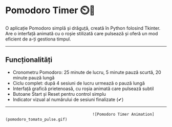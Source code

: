 # Pomodoro Timer ⏲️🍅

O aplicație Pomodoro simplă și drăguță, creată în Python folosind Tkinter.  
Are o interfață animată cu o roșie stilizată care pulsează și oferă un mod eficient de a-ți gestiona timpul.

---

## Funcționalități

- Cronometru Pomodoro: 25 minute de lucru, 5 minute pauză scurtă, 20 minute pauză lungă  
- Ciclu complet: după 4 sesiuni de lucru urmează o pauză lungă  
- Interfață grafică prietenoasă, cu roșia animată care pulsează subtil  
- Butoane Start și Reset pentru control simplu  
- Indicator vizual al numărului de sesiuni finalizate (✔)

---

                                          ![Pomodoro Timer Animation](pomodoro_tomato_pulse.gif)
